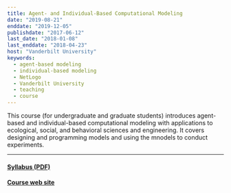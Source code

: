 ```yaml
---
title: Agent- and Individual-Based Computational Modeling
date: "2019-08-21"
enddate: "2019-12-05"
publishdate: "2017-06-12"
last_date: "2018-01-08"
last_enddate: "2018-04-23"
host: "Vanderbilt University"
keywords:
  - agent-based modeling
  - individual-based modeling
  - NetLogo
  - Vanderbilt University
  - teaching
  - course
---
```

This course (for undergraduate and graduate students) introduces agent-based
and individual-based computational modeling with applications to
ecological, social, and behavioral sciences and engineering. It covers
designing and programming models and using the mnodels to conduct
experiments.


<!--more-->

---

#### [Syllabus (PDF)](https://ees4760.jgilligan.org/files/EES_4760_5760_Syllabus.pdf)

#### [Course web site](https://www.ees4760.jgilligan.org/)
